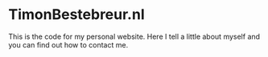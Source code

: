 # TimonBestebreur.nl

This is the code for my personal website. Here I tell a little about myself and you can find out how to contact me.
